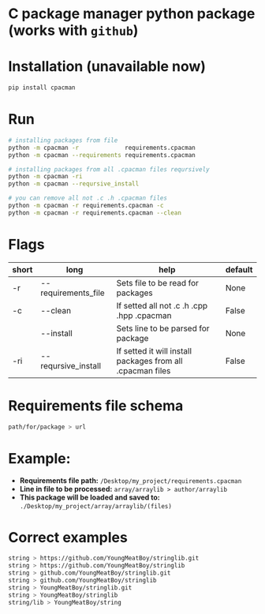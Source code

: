 # C package manager python package (works with `github`)


# Installation (unavailable now)
```bash
pip install cpacman
```

# Run
```bash
# installing packages from file 
python -m cpacman -r             requirements.cpacman
python -m cpacman --requirements requirements.cpacman

# installing packages from all .cpacman files reqursively
python -m cpacman -ri
python -m cpacman --reqursive_install

# you can remove all not .c .h .cpacman files
python -m cpacman -r requirements.cpacman -с
python -m cpacman -r requirements.cpacman --clean
```

# Flags
|short|long|help|default|
|-----|-    |-  |-|
|-r|--requirements_file| Sets file to be read for packages|None|
|-c|--clean|If setted all not .c .h .cpp .hpp .cpacman| False|
||--install| Sets line to be parsed for package| None|
|-ri|--reqursive_install| If setted it will install packages from all .cpacman files|False|


# Requirements file schema
```bash
path/for/package > url
```

# Example:
- **Requirements file path:** `/Desktop/my_project/requirements.cpacman`
- **Line in file to be processed:** `array/arraylib > author/arraylib`
- **This package will be loaded and saved to:** `./Desktop/my_project/array/arraylib/(files)`


# Correct examples
```bash
string > https://github.com/YoungMeatBoy/stringlib.git
string > https://github.com/YoungMeatBoy/stringlib
string > github.com/YoungMeatBoy/stringlib.git
string > github.com/YoungMeatBoy/stringlib
string > YoungMeatBoy/stringlib.git
string > YoungMeatBoy/stringlib
string/lib > YoungMeatBoy/string
```
